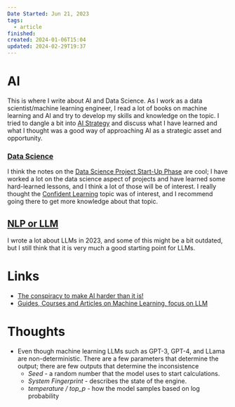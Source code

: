 ```yaml
---
Date Started: Jun 21, 2023
tags:
  - article
finished: 
created: 2024-01-06T15:04
updated: 2024-02-29T19:37
---
```



# AI
This is where I write about AI and Data Science. As I work as a data scientist/machine learning engineer, I read a lot of books on machine learning and AI and try to develop my skills and knowledge on the topic. 
I tried to dangle a bit into [AI Strategy](AI%20Strategy.md) and discuss what I have learned and what I thought was a good way of approaching AI as a strategic asset and opportunity. 

### [Data Science](Data%20Science/Data%20Science.md)

I think the notes on the [Data Science Project Start-Up Phase](Data%20Science/Data%20Science%20Project%20Start-Up%20Phase.md) are cool; I have worked a lot on the data science aspect of projects and have learned some hard-learned lessons, and I think a lot of those will be of interest. 
I really thought the [Confident Learning](Data%20Science/Confident%20Learning.md) topic was of interest, and I recommend going there to get more knowledge about that topic. 


## [NLP or LLM](Language/NLP%20or%20LLM.md) 
I wrote a lot about LLMs in 2023, and some of this might be a bit outdated, but I still think that it is very much a good starting point for LLMs. 

# Links

- [The conspiracy to make AI harder than it is!](https://www.youtube.com/watch?v=2eWuYf-aZE4)
- [Guides, Courses and Articles on Machine Learning, focus on LLM](https://mlabonne.github.io/blog/)

# Thoughts 
- Even though machine learning LLMs such as GPT-3, GPT-4, and LLama are non-deterministic. There are a few parameters that determine the output; there are few outputs that determine the inconsistence
	- *Seed* - a random number that the model uses to start calculations.
	- *System Fingerprint* - describes the state of the engine.
	- *temperature / top_p* - how the model samples based on log probability


